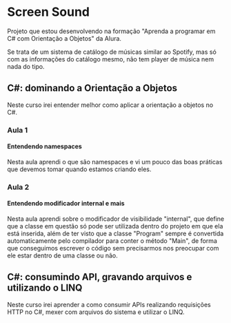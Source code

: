 # Screen Sound

Projeto que estou desenvolvendo na formação "Aprenda a programar em C# com Orientação a Objetos" da Alura.

Se trata de um sistema de catálogo de músicas similar ao Spotify, mas só com as informações do catálogo mesmo, não tem player de música nem nada do tipo.

## C#: dominando a Orientação a Objetos

Neste curso irei entender melhor como aplicar a orientação a objetos no C#.

### Aula 1

#### Entendendo namespaces

Nesta aula aprendi o que são namespaces e vi um pouco das boas práticas que devemos tomar quando estamos criando eles.

### Aula 2

#### Entendendo modificador internal e mais

Nesta aula aprendi sobre o modificador de visibilidade "internal", que define que a classe em questão só pode ser utilizada dentro do projeto em que ela está inserida, além de ter visto que a classe "Program" sempre é convertida automaticamente pelo compilador para conter o método "Main", de forma que conseguimos escrever o código sem precisarmos nos preocupar com ele estar dentro de uma classe ou não.

## C#: consumindo API, gravando arquivos e utilizando o LINQ

Neste curso irei aprender a como consumir APIs realizando requisições HTTP no C#, mexer com arquivos do sistema e utilizar o LINQ.
